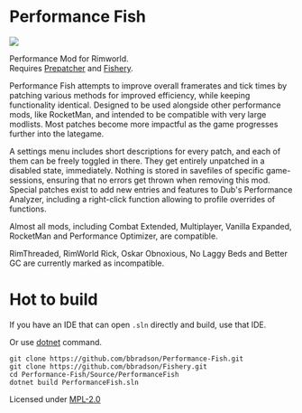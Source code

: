 # Performance Fish
![](About/Preview.png?raw=true)  
  
Performance Mod for Rimworld.  
Requires [Prepatcher](https://github.com/Zetrith/Prepatcher) and [Fishery](https://github.com/bbradson/Fishery).  
  
Performance Fish attempts to improve overall framerates and tick times by patching various methods for improved efficiency, while keeping functionality identical. Designed to be used alongside other performance mods, like RocketMan, and intended to be compatible with very large modlists. Most patches become more impactful as the game progresses further into the lategame.  
  
A settings menu includes short descriptions for every patch, and each of them can be freely toggled in there. They get entirely unpatched in a disabled state, immediately. Nothing is stored in savefiles of specific game-sessions, ensuring that no errors get thrown when removing this mod.  
Special patches exist to add new entries and features to Dub's Performance Analyzer, including a right-click function allowing to profile overrides of functions.  
  
Almost all mods, including Combat Extended, Multiplayer, Vanilla Expanded, RocketMan and Performance Optimizer, are compatible.  
  
RimThreaded, RimWorld Rick, Oskar Obnoxious, No Laggy Beds and Better GC are currently marked as incompatible.  

# Hot to build
If you have an IDE that can open `.sln` directly and build, use that IDE.

Or use [dotnet](https://learn.microsoft.com/en-us/dotnet/core/install/) command.
```
git clone https://github.com/bbradson/Performance-Fish.git
git clone https://github.com/bbradson/Fishery.git
cd Performance-Fish/Source/PerformanceFish
dotnet build PerformanceFish.sln 
```

Licensed under [MPL-2.0](https://tldrlegal.com/license/mozilla-public-license-2.0-(mpl-2))